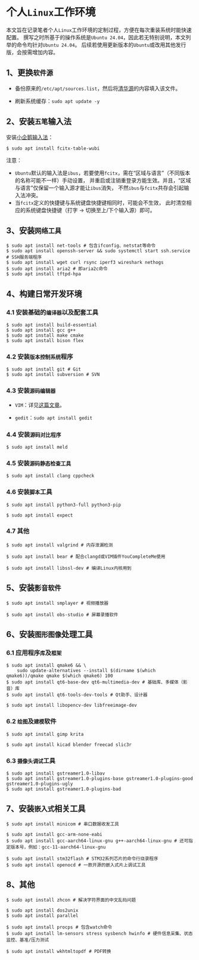 <meta http-equiv="Content-Type" content="text/html; charset=utf-8" />
<base target="_blank" />

# 个人`Linux`工作环境

本文旨在记录笔者个人`Linux`工作环境的定制过程，方便在每次重装系统时能快速配置。
撰写之时所基于的操作系统是`Ubuntu 24.04`，因此若无特别说明，本文列举的命令均针对`Ubuntu 24.04`。
后续若使用更新版本的`Ubuntu`或改用其他发行版，会按需增加内容。

## 1、更换`软件源`

* 备份原来的`/etc/apt/sources.list`，然后将[清华源](https://mirror.tuna.tsinghua.edu.cn/help/ubuntu/)的内容填入该文件。

* 刷新系统缓存：`sudo apt update -y`

## 2、安装`五笔`输入法

安装[小企鹅输入法](https://fcitx-im.org/wiki/Fcitx_5/zh-cn)：

````
$ sudo apt install fcitx-table-wubi
````

注意：
* `Ubuntu`默认的输入法是`ibus`，若要使用`fcitx`，需在“区域与语言”（不同版本的名称可能不一样）手动设置，
并重启或注销重登录方能生效。并且，“区域与语言”仅保留一个输入源才能让`ibus`消失，
不然`ibus`与`fcitx`共存会引起输入法冲突。
* 当`fcitx`定义的快捷键与系统键盘快捷键相同时，可能会不生效，
此时清空相应的系统键盘快捷键（打字 -> 切换至上/下个输入源）即可。

## 3、安装`网络工具`

````
$ sudo apt install net-tools # 包含ifconfig、netstat等命令
$ sudo apt install openssh-server && sudo systemctl start ssh.service # SSH服务端程序
$ sudo apt install wget curl rsync iperf3 wireshark nethogs
$ sudo apt install aria2 # 即aria2c命令
$ sudo apt install tftpd-hpa
````

## 4、构建**日常开发环境**

### 4.1 安装基础的`编译器`以及配套工具

````
$ sudo apt install build-essential
$ sudo apt install gcc g++
$ sudo apt install make cmake
$ sudo apt install bison flex
````

### 4.2 安装`版本控制系统`程序

````
$ sudo apt install git # Git
$ sudo apt install subversion # SVN
````

### 4.3 安装`源码编辑器`

* `VIM`：详见[这篇文章](https://foofoodamon.github.io/懒人VIM技巧.html)。

* `gedit`：`sudo apt install gedit`

### 4.4 安装`源码对比程序`

````
$ sudo apt install meld
````

### 4.5 安装`源码静态检查工具`

````
$ sudo apt install clang cppcheck
````

### 4.6 安装`脚本`工具

````
$ sudo apt install python3-full python3-pip

$ sudo apt install expect
````

### 4.7 其他

````
$ sudo apt install valgrind # 内存泄漏检测

$ sudo apt install bear # 配合clangd或VIM插件YouCompleteMe使用

$ sudo apt install libssl-dev # 编译Linux内核用到
````

## 5、安装`影音软件`

````
$ sudo apt install smplayer # 视频播放器

$ sudo apt install obs-studio # 屏幕录播软件
````

## 6、安装`图形图像`处理工具

### 6.1 应用程序`库`及`框架`

````
$ sudo apt install qmake6 && \
    sudo update-alternatives --install $(dirname $(which qmake6))/qmake qmake $(which qmake6) 100
$ sudo apt install qt6-base-dev qt6-multimedia-dev # 基础库、多媒体（影音）库
$ sudo apt install qt6-tools-dev-tools # Qt助手、设计器

$ sudo apt install libopencv-dev libfreeimage-dev
````

### 6.2 `绘图`及`建模`软件

````
$ sudo apt install gimp krita

$ sudo apt install kicad blender freecad slic3r
````

### 6.3 `摄像头调试`工具

````
$ sudo apt install gstreamer1.0-libav
$ sudo apt install gstreamer1.0-plugins-base gstreamer1.0-plugins-good gstreamer1.0-plugins-ugly
$ sudo apt install gstreamer1.0-plugins-bad
````

## 7、安装`嵌入式`相关工具

````
$ sudo apt install minicom # 串口数据收发工具

$ sudo apt install gcc-arm-none-eabi
$ sudo apt install gcc-aarch64-linux-gnu g++-aarch64-linux-gnu # 还可指定版本号，例如：gcc-11-aarch64-linux-gnu

$ sudo apt install stm32flash # STM32系列芯片的命令行烧录程序
$ sudo apt install openocd # 一款开源的嵌入式片上调试工具
````

## 8、其他

````
$ sudo apt install zhcon # 解决字符界面的中文乱码问题

$ sudo apt install dos2unix
$ sudo apt install parallel

$ sudo apt install procps # 包含watch命令
$ sudo apt install lm-sensors stress sysbench hwinfo # 硬件信息采集、状态监控、基准/压力测试

$ sudo apt install wkhtmltopdf # PDF转换
````

